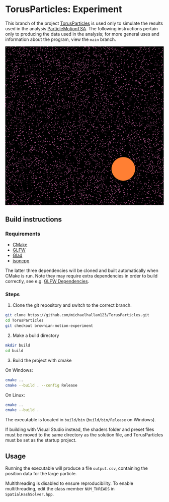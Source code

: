 # TorusParticles: Experiment

This branch of the project [TorusParticles](https://github.com/michaelhallam123/TorusParticles.git) is used only to simulate the results used in the analysis [ParticleMotionTSA](https://github.com/michaelhallam123/ParticleMotionTSA). The following instructions pertain only to producing the data used in the analysis; for more general uses and information about the program, view the `main` branch. 

![image](images/image1.png)

## Build instructions

### Requirements
- [CMake](https://cmake.org/)
- [GLFW](https://www.glfw.org/)
- [Glad](https://github.com/Dav1dde/glad)
- [jsoncpp](https://github.com/open-source-parsers/jsoncpp)

The latter three dependencies will be cloned and built automatically when CMake is run. Note they may require extra dependencies in order to build correctly, see e.g. [GLFW Dependencies](https://www.glfw.org/docs/3.3/compile.html#compile_deps).

### Steps
1. Clone the git repository and switch to the correct branch.
```bash
git clone https://github.com/michaelhallam123/TorusParticles.git
cd TorusParticles
git checkout brownian-motion-experiment
```
2. Make a build directory
```bash
mkdir build
cd build
```
3. Build the project with cmake

On Windows:
```bash
cmake ..
cmake --build . --config Release
```
On Linux:
```bash
cmake ..
cmake --build .
```

The executable is located in `build/bin` (`build/bin/Release` on Windows).

If building with Visual Studio instead, the shaders folder and preset files must be moved to the same directory as the solution file, and TorusParticles must be set as the startup project.

## Usage

Running the executable will produce a file `output.csv`, containing the position data for the large particle.

Multithreading is disabled to ensure reproducibility. To enable multithreading, edit the class member `NUM_THREADS` in `SpatialHashSolver.hpp`.